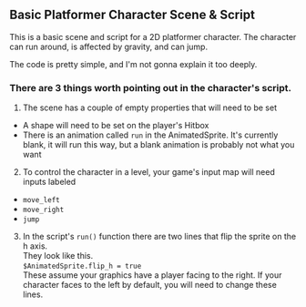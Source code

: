 ## Basic Platformer Character Scene & Script
This is a basic scene and script for a 2D platformer character. The character can run around, is affected by gravity, and can jump.

The code is pretty simple, and I'm not gonna explain it too deeply.

### There are 3 things worth pointing out in the character's script.

1. The scene has a couple of empty properties that will need to be set
  * A shape will need to be set on the player's Hitbox
  * There is an animation called `run` in the AnimatedSprite. It's currently blank, it will run this way, but a blank animation is probably not what you want

2. To control the character in a level, your game's input map will need inputs labeled
  * `move_left`
  * `move_right`
  * `jump`

3. In the script's `run()` function there are two lines that flip the sprite on the h axis.  
They look like this.  
`$AnimatedSprite.flip_h = true`  
These assume your graphics have a player facing to the right. If your character faces to the left by default, you will need to change these lines.
